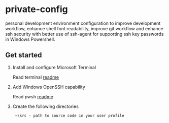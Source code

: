 # private-config

personal development environment configuration to improve development workflow, enhance shell font readability, improve git workflow and enhance ssh security with better use of ssh-agent for supporting ssh key passwords in Windows Powershell.

## Get started

1. Install and configure Microsoft Terminal

    Read terminal [readme](terminal\readme.md)
1. Add Windows OpenSSH capability

   Read pwsh [readme](pwsh\readme.md)

1. Create the following directories

   ```text
    ~\src - path to source code in your user profile
   ```
